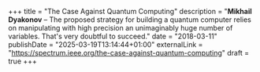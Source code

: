 +++
title = "The Case Against Quantum Computing"
description = "**Mikhail Dyakonov** – The proposed strategy for building a quantum computer relies on manipulating with high precision an unimaginably huge number of variables. That's very doubtful to succeed."
date = "2018-03-11"
publishDate = "2025-03-19T13:14:44+01:00" 
externalLink = "https://spectrum.ieee.org/the-case-against-quantum-computing"
draft = true
+++

